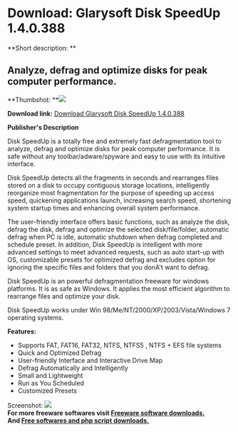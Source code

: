 # Download: Glarysoft Disk SpeedUp 1.4.0.388

**Short description: **

## Analyze, defrag and optimize disks for peak computer performance.

  
**Thumbshot: **![](http://www.freewarefiles.com/screenshot/glrysftdskspdup_md.jpg)   
  
**Download link:** [Download Glarysoft Disk SpeedUp 1.4.0.388](http://freesoftwares.boysofts.com/Glarysoft-Disk-SpeedUp_program_59227.html)  
  

**Publisher's Description**  
  

Disk SpeedUp is a totally free and extremely fast defragmentation tool to
analyze, defrag and optimize disks for peak computer performance. It is safe
without any toolbar/adware/spyware and easy to use with its intuitive
interface.

Disk SpeedUp detects all the fragments in seconds and rearranges files stored
on a disk to occupy contiguous storage locations, intelligently reorganize
most fragmentation for the purpose of speeding up access speed, quickening
applications launch, increasing search speed, shortening system startup times
and enhancing overall system performance.

The user-friendly interface offers basic functions, such as analyze the disk,
defrag the disk, defrag and optimize the selected disk/file/folder, automatic
defrag when PC is idle, automatic shutdown when defrag completed and schedule
preset. In addition, Disk SpeedUp is intelligent with more advanced settings
to meet advanced requests, such as auto start-up with OS, customizable presets
for optimized defrag and excludes option for ignoring the specific files and
folders that you donA't want to defrag.

Disk SpeedUp is an powerful defragmentation freeware for windows platforms. It
is as safe as Windows. It applies the most efficient algorithm to rearrange
files and optimize your disk.

Disk SpeedUp works under Win 98/Me/NT/2000/XP/2003/Vista/Windows 7 operating
systems.

**Features:**

  * Supports FAT, FAT16, FAT32, NTFS, NTFS5 , NTFS + EFS file systems 
  * Quick and Optimized Defrag 
  * User-friendly Interface and Interactive Drive Map 
  * Defrag Automatically and Intelligently 
  * Small and Lightweight 
  * Run as You Scheduled 
  * Customized Presets 

  
  
Screenshot: ![](http://www.freewarefiles.com/screenshot/glrysftdskspdup.jpg)  
**For more freeware softwares visit [Freeware software downloads.](http://freesoftwares.boysofts.com/)**   
**And [Free softwares and php script downloads.](http://www.boysofts.com/)**

